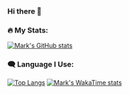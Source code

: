 ### Hi there 👋

<!--
**asir2004/asir2004** is a ✨ _special_ ✨ repository because its `README.md` (this file) appears on your GitHub profile.

Here are some ideas to get you started:

- 🔭 I’m currently working on ...
- 🌱 I’m currently learning ...
- 👯 I’m looking to collaborate on ...
- 🤔 I’m looking for help with ...
- 💬 Ask me about ...
- 📫 How to reach me: ...
- 😄 Pronouns: ...
- ⚡ Fun fact: ...
-->

### 🔥 My Stats:

[![Mark's GitHub stats](https://github-readme-stats.vercel.app/api?username=asir2004&show_icons=true)](https://github.com/anuraghazra/github-readme-stats)

### 🗨️ Language I Use:

[![Top Langs](https://github-readme-stats.vercel.app/api/top-langs/?username=asir2004)](https://github.com/anuraghazra/github-readme-stats)
[![Mark's WakaTime stats](https://github-readme-stats.vercel.app/api/wakatime?username=waka_d4c6d8bb-158d-415c-b365-a14333d99566)](https://github.com/anuraghazra/github-readme-stats)
